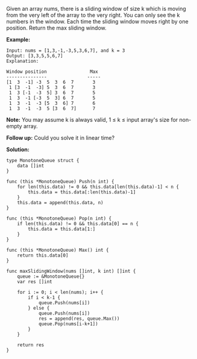 Given an array nums, there is a sliding window of size k which is moving from the very left of the array to the very right. You can only see the k numbers in the window. Each time the sliding window moves right by one position. Return the max sliding window.

**Example:**

```
Input: nums = [1,3,-1,-3,5,3,6,7], and k = 3
Output: [3,3,5,5,6,7] 
Explanation: 

Window position                Max
---------------               -----
[1  3  -1] -3  5  3  6  7       3
 1 [3  -1  -3] 5  3  6  7       3
 1  3 [-1  -3  5] 3  6  7       5
 1  3  -1 [-3  5  3] 6  7       5
 1  3  -1  -3 [5  3  6] 7       6
 1  3  -1  -3  5 [3  6  7]      7
```

**Note:** 
You may assume k is always valid, 1 ≤ k ≤ input array's size for non-empty array.

**Follow up:**
Could you solve it in linear time?

**Solution:**

```golang
type MonotoneQueue struct {
    data []int
}

func (this *MonotoneQueue) Push(n int) {
    for len(this.data) != 0 && this.data[len(this.data)-1] < n {
        this.data = this.data[:len(this.data)-1]
    }
    this.data = append(this.data, n)
}

func (this *MonotoneQueue) Pop(n int) {
    if len(this.data) != 0 && this.data[0] == n {
        this.data = this.data[1:]
    }
}

func (this *MonotoneQueue) Max() int {
    return this.data[0]
}

func maxSlidingWindow(nums []int, k int) []int {
    queue := &MonotoneQueue{}
    var res []int
    
    for i := 0; i < len(nums); i++ {
        if i < k-1 {
            queue.Push(nums[i])
        } else {
            queue.Push(nums[i])
            res = append(res, queue.Max())
            queue.Pop(nums[i-k+1])
        }
    }

    return res
}
```
